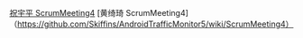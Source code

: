 [祝宇平 ScrumMeeting4](https://github.com/zyp0759/AndroidTrafficMonitor/wiki/Scrum-meeting4)
[黄绮琦 ScrumMeeting4]（https://github.com/Skiffins/AndroidTrafficMonitor5/wiki/ScrumMeeting4）